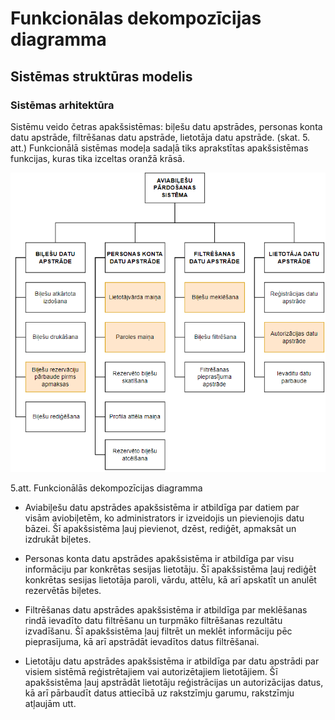 # Funkcionālas dekompozīcijas diagramma
## Sistēmas struktūras modelis
### Sistēmas arhitektūra
Sistēmu veido četras apakšsistēmas: biļešu datu apstrādes, personas konta datu apstrāde, filtrēšanas datu apstrāde, lietotāja datu apstrāde. (skat. 5. att.) Funkcionālā sistēmas modeļa sadaļā tiks aprakstītas apakšsistēmas funkcijas, kuras tika izceltas oranžā krāsā.

![DP41 Deniss Kozlovs Funkcionālas dekompozīcijas diagramma](https://github.com/rvt-prog-kval-24/DP41-DenissKozlovs-AviabiesuMeklesanasUnRezervesanasVietne/blob/main/documentation/atteli/funkc_dekomp_diagram.png "DP41 Deniss Kozlovs Funkcionālas dekompozīcijas diagramma")

5.att. Funkcionālās dekompozīcijas diagramma


*	Aviabiļešu datu apstrādes apakšsistēma ir atbildīga par datiem par visām aviobiļetēm, ko administrators ir izveidojis un pievienojis datu bāzei. Šī apakšsistēma ļauj pievienot, dzēst, rediģēt, apmaksāt un izdrukāt biļetes.

*	Personas konta datu apstrādes apakšsistēma ir atbildīga par visu informāciju par konkrētas sesijas lietotāju. Šī apakšsistēma ļauj rediģēt konkrētas sesijas lietotāja paroli, vārdu, attēlu, kā arī apskatīt un anulēt rezervētās biļetes.

*	Filtrēšanas datu apstrādes apakšsistēma ir atbildīga par meklēšanas rindā ievadīto datu filtrēšanu un turpmāko filtrēšanas rezultātu izvadīšanu.  Šī apakšsistēma ļauj filtrēt un meklēt informāciju pēc pieprasījuma, kā arī apstrādāt ievadītos datus filtrēšanai.

*	Lietotāju datu apstrādes apakšsistēma ir atbildīga par datu apstrādi par visiem sistēmā reģistrētajiem vai autorizētajiem lietotājiem. Šī apakšsistēma ļauj apstrādāt lietotāju reģistrācijas un autorizācijas datus, kā arī pārbaudīt datus attiecībā uz rakstzīmju garumu, rakstzīmju atļaujām utt. 
